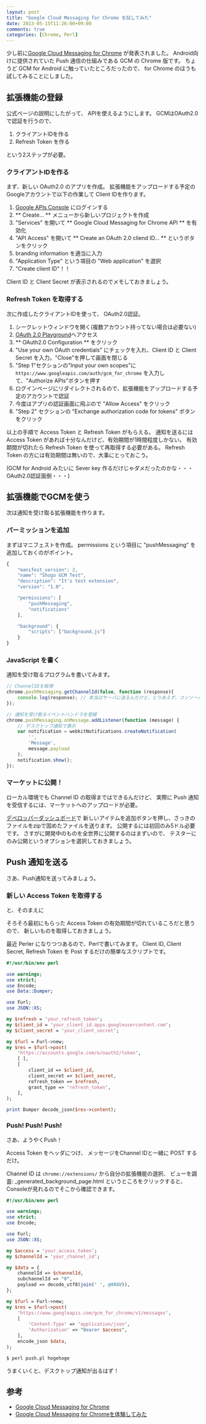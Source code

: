 ```yaml
---
layout: post
title: "Google Cloud Messaging for Chrome を試してみた"
date: 2013-05-15T11:26:00+09:00
comments: true
categories: [Chrome, Perl]
---
```


少し前に[Google Cloud Messaging for Chrome](http://developer.chrome.com/apps/cloudMessaging.html)
が発表されました。
Android向けに提供されていた Push 通信の仕組みである GCM の Chrome 版です。
ちょうど GCM for Android に触っていたところだったので、
for Chrome のほうも試してみることにしました。

<!-- More -->

## 拡張機能の登録

公式ページの説明にしたがって、
APIを使えるようにします。
GCMはOAuth2.0で認証を行うので、

1. クライアントIDを作る
2. Refresh Token を作る

という2ステップが必要。

### クライアントIDを作る

まず、新しい OAuth2.0 のアプリを作成。
拡張機能をアップロードする予定のGoogleアカウントで以下の作業して
Client IDを作ります。

1. [Google APIs Console](https://code.google.com/apis/console/) にログインする
2. ** Create... ** メニューから新しいプロジェクトを作成
3. "Services" を開いて ** Google Cloud Messaging for Chrome API ** を有効化
4. "API Access" を開いて ** Create an OAuth 2.0 cliend ID... ** というボタンをクリック
5. branding information を適当に入力
7. "Application Type" という項目の "Web application" を選択
8. "Create client ID"！！

Client ID と Client Secret が表示されるのでメモしておきましょう。


### Refresh Token を取得する

次に作成したクライアントIDを使って、
OAuth2.0認証。

1. シークレットウィンドウを開く(複数アカウント持ってない場合は必要ない)
2. [OAuth 2.0 Playground](https://developers.google.com/oauthplayground/)へアクセス
3. ** OAuth2.0 Configuration ** をクリック
4. "Use your own OAuth credentials" にチェックを入れ、Client ID と Client Secret を入力。"Close"を押して画面を閉じる
5. "Step 1"セクションの"Input your own scopes"に `https://www.googleapis.com/auth/gcm_for_chrome` を入力して、"Authorize APIs"ボタンを押す
6. ログインページにリダイレクトされるので、拡張機能をアップロードする予定のアカウントで認証
7. 今度はアプリの認証画面に飛ぶので "Allow Access" をクリック
8. "Step 2" セクションの "Exchange authorization code for tokens" ボタンをクリック

以上の手順で Access Token と Refresh Token がもらえる。
通知を送るには Access Token があれば十分なんだけど、有効期間が1時間程度しかない。
有効期間が切れたら Refresh Token を使って再取得する必要がある。
Refresh Token の方には有効期間は無いので、大事にとっておこう。

(GCM for Android みたいに Sever key 作るだけじゃダメだったのかな・・・OAuth2.0認証面倒・・・)

## 拡張機能でGCMを使う

次は通知を受け取る拡張機能を作ります。


### パーミッションを追加

まずはマニフェストを作成。
permissions という項目に "pushMessaging" を追加しておくのがポイント。

``` javascript manifest.json
{
    "manifest_version": 2,
    "name": "Shogo GCM Test",
    "description": "It's test extension",
    "version": "1.0",

    "permissions": [
        "pushMessaging",
        "notifications"
    ],

    "background": {
        "scripts": ["background.js"]
    }
}
```

### JavaScript を書く

通知を受け取るプログラムを書いてみます。

``` javascript background.js
// ChannelIDを取得
chrome.pushMessaging.getChannelId(false, function (response){
    console.log(response); // 本当はサーバに送るんだけど、とりあえず、コンソールに出力しておく
});

// 通知を受け取るイベントハンドラを登録
chrome.pushMessaging.onMessage.addListener(function (message) {
    // デスクトップ通知で表示
    var notification = webkitNotifications.createNotification(
        '',
        'Message',
        message.payload
    );
    notification.show();
});
```

### マーケットに公開！

ローカル環境でも Channel ID の取得まではできるんだけど、
実際に Push 通知を受信するには、マーケットへのアップロードが必要。

[デベロッパーダッシュボード](https://chrome.google.com/webstore/developer/dashboard)で
新しいアイテムを追加ボタンを押し、さっきのファイルをzipで固めたファイルを送ります。
公開するには初回のみ5ドル必要です。
さすがに開発中のものを全世界に公開するのはまずいので、
テスターにのみ公開というオプションを選択しておきましょう。


## Push 通知を送る

さあ、Push通知を送ってみましょう。

### 新しい Access Token を取得する

と、そのまえに

そろそろ最初にもらった Access Token の有効期間が切れているころだと思うので、
新しいものを取得しておきましょう。

最近 Perler になりつつあるので、Perlで書いてみます。
Client ID, Client Secret, Refresh Token を Post するだけの簡単なスクリプトです。

``` perl refresh_token.pl
#!/usr/bin/env perl

use warnings;
use strict;
use Encode;
use Data::Dumper;

use Furl;
use JSON::XS;

my $refresh = 'your_refresh_token';
my $client_id = 'your_client_id.apps.googleusercontent.com';
my $client_secret = 'your_client_secret';

my $furl = Furl->new;
my $res = $furl->post(
    'https://accounts.google.com/o/oauth2/token',
    [ ],
    [
        client_id => $client_id,
        client_secret => $client_secret,
        refresh_token => $refresh,
        grant_type => 'refresh_token',
    ],
);

print Dumper decode_json($res->content);
```

### Push! Push! Push!

さあ、ようやくPush！

Access Token をヘッダにつけ、
メッセージをChannel IDと一緒に POST するだけ。

Channel ID は `chrome://extensions/` から自分の拡張機能の選択、
ビューを調査: \_generated\_background\_page.html というところをクリックすると、
Consoleが見れるのでそこから確認できます。

``` perl push.pl
#!/usr/bin/env perl

use warnings;
use strict;
use Encode;

use Furl;
use JSON::XS;

my $access = 'your_access_token';
my $channelId = 'your_channel_id';

my $data = {
    channelId => $channelId,
    subchannelId => "0",
    payload => decode_utf8(join(' ', @ARGV)),
};

my $furl = Furl->new;
my $res = $furl->post(
    'https://www.googleapis.com/gcm_for_chrome/v1/messages',
    [
        'Content-Type' => 'application/json',
        'Authorization' => "Bearer $access",
    ],
    encode_json $data,
);
```

``` bash Command
$ perl push.pl hogehoge
```

うまくいくと、デスクトップ通知が出るはず！


## 参考
- [Google Cloud Messaging for Chrome](http://developer.chrome.com/apps/cloudMessaging.html)
- [Google Cloud Messaging for Chromeを体験してみた](http://blog.maripo.org/2013/05/gcm-for-chrome/)
